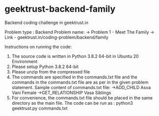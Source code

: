 # geektrust-backend-family
Backend coding challenge in geektrust.in

Problem type : Backend
Problem name:
  -> Problem 1 - Meet The Family
  -> Link      - geektrust.in/coding-problem/backend/family

Instructions on running the code:

1) The source code is written in Python 3.8.2 64-bit in Ubuntu 20 Environment
2) Please setup Python 3.8.2 64-bit
3) Please unzip from the compressed file
4) The commands are specified in the commands.txt file and the commands in the commands.txt file are as per in the given problem statement.
    Sample content of commands.txt file:
        ->ADD_CHILD Asva Vani Female
        ->GET_RELATIONSHIP Vasa Siblings
5) For convenience, the commands.txt file should be placed in the same directory as the main file. The code can be run as :
    python3 geektrust.py commands.txt

